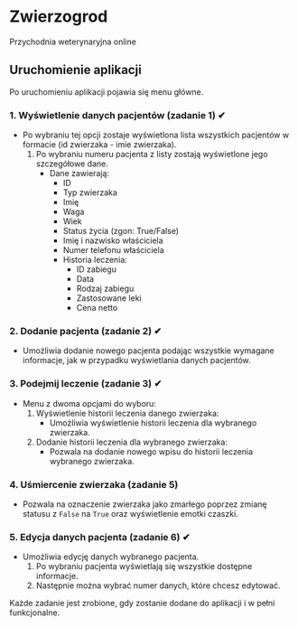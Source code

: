 # Zwierzogrod
Przychodnia weterynaryjna online

## Uruchomienie aplikacji
Po uruchomieniu aplikacji pojawia się menu główne.

### 1. Wyświetlenie danych pacjentów (zadanie 1) ✔
- Po wybraniu tej opcji zostaje wyświetlona lista wszystkich pacjentów w formacie (id zwierzaka - imie zwierzaka).
    1. Po wybraniu numeru pacjenta z listy zostają wyświetlone jego szczegółowe dane.
        - Dane zawierają:
            - ID
            - Typ zwierzaka
            - Imię
            - Waga
            - Wiek
            - Status życia (zgon: True/False)
            - Imię i nazwisko właściciela
            - Numer telefonu właściciela
            - Historia leczenia:
                - ID zabiegu
                - Data
                - Rodzaj zabiegu
                - Zastosowane leki
                - Cena netto

### 2. Dodanie pacjenta (zadanie 2) ✔
- Umożliwia dodanie nowego pacjenta podając wszystkie wymagane informacje, jak w przypadku wyświetlania danych pacjentów.

### 3. Podejmij leczenie (zadanie 3) ✔
- Menu z dwoma opcjami do wyboru:
    1. Wyświetlenie historii leczenia danego zwierzaka:
        - Umożliwia wyświetlenie historii leczenia dla wybranego zwierzaka.
    2. Dodanie historii leczenia dla wybranego zwierzaka:
        - Pozwala na dodanie nowego wpisu do historii leczenia wybranego zwierzaka.

### 4. Uśmiercenie zwierzaka (zadanie 5)
- Pozwala na oznaczenie zwierzaka jako zmarłego poprzez zmianę statusu z `False` na `True` oraz wyświetlenie emotki czaszki.

### 5. Edycja danych pacjenta (zadanie 6) ✔
- Umożliwia edycję danych wybranego pacjenta.
    1. Po wybraniu pacjenta wyświetlają się wszystkie dostępne informacje.
    2. Następnie można wybrać numer danych, które chcesz edytować.

Każde zadanie jest zrobione, gdy zostanie dodane do aplikacji i w pełni funkcjonalne.
